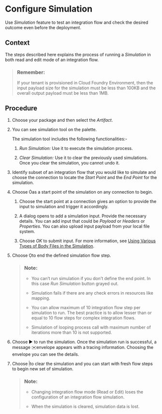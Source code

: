 <!-- loio45a71f8ffd74436aaf02a3536f3c6992 -->

<link rel="stylesheet" type="text/css" href="../css/sap-icons.css"/>

# Configure Simulation

Use *Simulation* feature to test an integration flow and check the desired outcome even before the deployment.



## Context

The steps described here explains the process of running a *Simulation* in both read and edit mode of an integration flow.

> ### Remember:  
> If your tenant is provisioned in Cloud Foundry Environment, then the input payload size for the simulation must be less than 100KB and the overall output payload must be less than 1MB.



## Procedure

1.  Choose your package and then select the *Artifact*.

2.  You can see simulation tool on the palette.

    The simulation tool includes the following functionalities:-

    1.  *Run Simulation:* Use it to execute the simulation process.

    2.  *Clear Simulation:* Use it to clear the previously used simulations. Once you clear the simulation, you cannot undo it.


3.  Identify subset of an integration flow that you would like to simulate and choose the connection to locate the *Start Point* and the *End Point* for the simulation.

4.  Choose <span class="SAP-icons-V5"></span>as a start point of the simulation on any connection to begin.

    1.  Choose the start point at a connection gives an option to provide the input to simulation and trigger it accordingly.

    2.  A dialog opens to add a simulation input. Provide the necessary details. You can add input that could be *Payload* or *Headers* or *Properties*. You can also upload input payload from your local file system.

    3.  Choose *OK* to submit input. For more information, see [Using Various Types of Body Files in the Simulation](using-various-types-of-body-files-in-the-simulation-2e3cf3b.md).


5.  Choose <span class="SAP-icons-V5"></span>to end the defined simulation flow step.

    > ### Note:  
    > -   You can’t run simulation if you don't define the end point. In this case *Run Simulation* button grayed out.
    > 
    > -   Simulation fails if there are any check errors in resources like mapping.
    > 
    > -   You can allow maximum of 10 integration flow step per simulation to run. The best practice is to allow lesser than or equal to 10 flow steps for complex integration flows.
    > 
    > -   Simulation of looping process call with maximum number of iterations more than 10 is not supported.

6.  Choose :arrow_forward: to run the simulation. Once the simulation run is successful, a message :envelope:envelope appears with a tracing information. Choosing the envelope you can see the details.

7.  Choose <span class="SAP-icons-V5"></span>to clear the simulation and you can start with fresh flow steps to begin new set of simulation.

    > ### Note:  
    > -   Changing integration flow mode \(Read or Edit\) loses the configuration of an integration flow simulation.
    > 
    > -   When the simulation is cleared, simulation data is lost.


